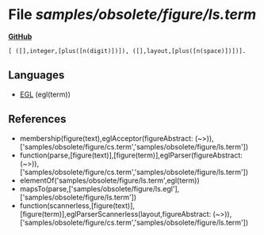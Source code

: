 # File _samples/obsolete/figure/ls.term_
**[GitHub](https://github.com/softlang/yas/blob/master/samples/obsolete/figure/ls.term)**
```
[ ([],integer,[plus([n(digit)])]), ([],layout,[plus([n(space)])])].
```

## Languages
* [EGL](../languages/EGL.md) (egl(term))

## References
* membership(figure(text),eglAcceptor(figureAbstract: (~>)),['samples/obsolete/figure/cs.term','samples/obsolete/figure/ls.term'])
* function(parse,[figure(text)],[figure(term)],eglParser(figureAbstract: (~>)),['samples/obsolete/figure/cs.term','samples/obsolete/figure/ls.term'])
* elementOf('samples/obsolete/figure/ls.term',egl(term))
* mapsTo(parse,['samples/obsolete/figure/ls.egl'],['samples/obsolete/figure/ls.term'])
* function(scannerless,[figure(text)],[figure(term)],eglParserScannerless(layout,figureAbstract: (~>)),['samples/obsolete/figure/cs.term','samples/obsolete/figure/ls.term'])
